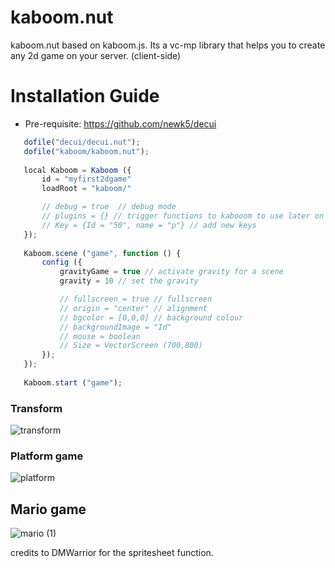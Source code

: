# kaboom.nut
kaboom.nut based on kaboom.js. Its a vc-mp library that helps you to create any 2d game on your server. (client-side)

# Installation Guide
  - Pre-requisite: https://github.com/newk5/decui
 ```js
    dofile("decui/decui.nut"); 
    dofile("kaboom/kaboom.nut"); 
    
    local Kaboom = Kaboom ({
        id = "myfirst2dgame"
        loadRoot = "kaboom/"

        // debug = true  // debug mode
        // plugins = {} // trigger functions to kabooom to use later on with your game.
        // Key = {Id = "50", name = "p"} // add new keys
    });
    
    Kaboom.scene ("game", function () {
        config ({
            gravityGame = true // activate gravity for a scene
            gravity = 10 // set the gravity

            // fullscreen = true // fullscreen
            // origin = "center" // alignment
            // bgcolor = [0,0,0] // background colour
            // backgroundImage = "Id"
            // mouse = boolean
            // Size = VectorScreen (700,800)
        });
    });
    
    Kaboom.start ("game");
 ```
 
### Transform
![transform](https://user-images.githubusercontent.com/58828449/124415218-664ed100-dd22-11eb-80d4-5a33408fd2ed.gif)

### Platform game
![platform](https://user-images.githubusercontent.com/58828449/124415524-086eb900-dd23-11eb-9280-7f1c24797bf9.gif)

## Mario game
![mario (1)](https://user-images.githubusercontent.com/58828449/124419662-ee85a400-dd2b-11eb-859e-17a0fc33e47b.gif)

credits to DMWarrior for the spritesheet function.
